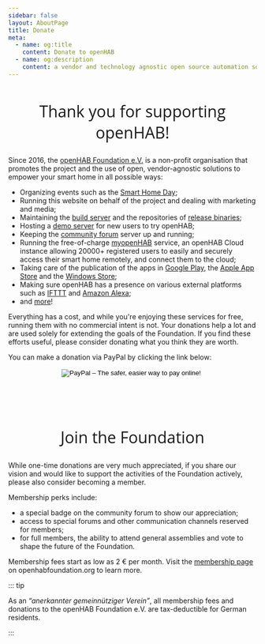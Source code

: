 ```yaml
---
sidebar: false
layout: AboutPage
title: Donate
meta:
  - name: og:title
    content: Donate to openHAB
  - name: og:description
    content: a vendor and technology agnostic open source automation software for your home
---
```


<style>
.big-title {
  font-family: 'Open Sans', sans-serif;
  font-size: 2rem;
  font-weight: 400;
  text-align: center;
}
img.illustration {
  width: 50%;
  transform: translateX(50%);
}
@media (max-width: 719px) {
  img.illustration {
    width: 100%;
    transform: translateX(0);
  }
}
</style>

<!--
image source: https://pixabay.com/en/volunteer-hands-help-colors-2055015/
license: CC0
-->
<h2 class="big-title">Thank you for supporting openHAB!</h2>

Since 2016, the [openHAB Foundation e.V.](https://www.openhabfoundation.org) is a non-profit organisation that
promotes the project and the use of open, vendor-agnostic solutions to empower your smart home in all possible ways:

- Organizing events such as the [Smart Home Day](/blog/2017-10-22-smarthomeday-ece.html);
- Running this website on behalf of the project and dealing with marketing and media;
- Maintaining the [build server](https://ci.openhab.org/) and the repositories of [release binaries](https://bintray.com/openhab);
- Hosting a [demo server](http://demo.openhab.org:8080/start/index) for new users to try openHAB;
- Keeping the [community forum](https://community.openhab.org/) server up and running;
- Running the free-of-charge [myopenHAB](https://community.openhab.org/) service, an openHAB Cloud instance
  allowing 20000+ registered users to easily and securely access their smart home remotely, and connect them to the cloud;
- Taking care of the publication of the apps in [Google Play](https://play.google.com/store/apps/details?id=org.openhab.habdroid),
  the [Apple App Store](https://itunes.apple.com/us/app/openhab/id492054521?mt=8) and the
  [Windows Store](https://www.microsoft.com/en-us/store/p/openhab/9nmq39ctwxgt);
- Making sure openHAB has a presence on various external platforms such as [IFTTT](https://ifttt.com/openhab)
  and [Amazon Alexa](https://www.amazon.com/openHAB-Foundation/dp/B01MTY7Z5L);
- and [more](/blog/2016-12-15-openhabfdn-takeoff.html)!

Everything has a cost, and while you're enjoying these services for free, running them with no commercial intent is not. Your donations help
a lot and are used solely for extending the goals of the Foundation. If you find these efforts useful, please consider donating what
you think they are worth.

You can make a donation via PayPal by clicking the link below:


<form action="https://www.paypal.com/cgi-bin/webscr" method="post" target="_top" style="text-align: center; margin-bottom: 100px;">
<input type="hidden" name="cmd" value="_s-xclick">
<input type="hidden" name="hosted_button_id" value="KPVP4NJESFENY">
<input type="image" style="border:none; background:transparent; margin:auto;" src="https://www.paypalobjects.com/webstatic/en_US/btn/btn_donate_cc_147x47.png" border="0" name="submit" alt="PayPal – The safer, easier way to pay online!">
<img alt="" border="0" src="https://www.paypalobjects.com/de_DE/i/scr/pixel.gif" width="1" height="1">
</form>

<h2 class="big-title">Join the Foundation</h2>

While one-time donations are very much appreciated, if you share our vision and would like to support the activities of the Foundation actively, please also consider becoming a member.

Membership perks include:

- a special badge on the community forum to show our appreciation;
- access to special forums and other communication channels reserved for members;
- for full members, the ability to attend general assemblies and vote to shape the future of the Foundation.

Membership fees start as low as 2 &euro; per month. Visit the [membership page](https://www.openhabfoundation.org/join/) on openhabfoundation.org to learn more.

::: tip

As an _“anerkannter gemeinnütziger Verein”_, all membership fees and donations to the openHAB Foundation e.V. are tax-deductible for German residents.

:::
